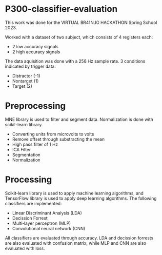 # P300-classifier-evaluation

This work was done for the VIRTUAL BR41N.IO HACKATHON Spring School 2023.

Worked with a dataset of two subject, which consists of 4 registers each:

* 2 low accuracy signals
* 2 high accuracy signals

The data aquisition was done with a 256 Hz sample rate. 3 conditions indicated by trigger data:

* Distractor (-1)
* Nontarget (1)
* Target (2)

# Preprocessing

MNE library is used to filter and segment data. Normalization is done with scikit-learn library.

* Converting units from microvolts to volts
* Remove offset through substracting the mean
* High pass filter of 1 Hz
* ICA Filter
* Segmentation
* Normalization

# Processing

Scikit-learn library is used to apply machine learning algorithms, and TensorFlow library is used to apply deep learning algorithms. The following classifiers are implemented:

* Linear Discriminant Analysis (LDA)
* Decission Forrest
* Multi-layer perceptron (MLP)
* Convolutional neural network (CNN)

All classifiers are evaluated through accuracy. LDA and decission forrests are also evaluated with confusion matrix, while MLP and CNN are also evaluated with loss.
